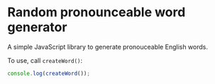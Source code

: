 # Random pronounceable word generator
A simple JavaScript library to generate pronouceable English words.

To use, call `createWord()`:
```javascript
console.log(createWord());
```
